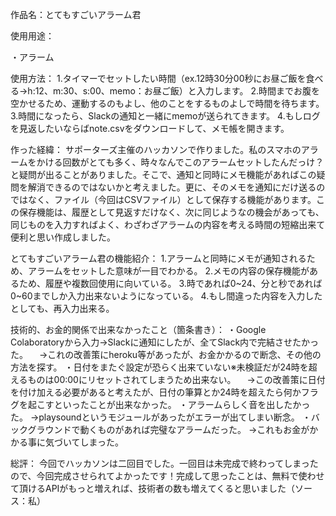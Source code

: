 作品名：とてもすごいアラーム君

使用用途：

・アラーム

使用方法：
1.タイマーでセットしたい時間（ex.12時30分00秒にお昼ご飯を食べる→h:12、m:30、s:00、memo：お昼ご飯）と入力します。
2.時間までお腹を空かせるため、運動するのもよし、他のことをするものよしで時間を待ちます。
3.時間になったら、Slackの通知と一緒にmemoが送られてきます。
4.もしログを見返したいならばnote.csvをダウンロードして、メモ帳を開きます。

作った経緯：
サポーターズ主催のハッカソンで作りました。私のスマホのアラームをかける回数がとても多く、時々なんでこのアラームセットしたんだっけ？と疑問が出ることがありました。そこで、通知と同時にメモ機能があればこの疑問を解消できるのではないかと考えました。更に、そのメモを通知にだけ送るのではなく、ファイル（今回はCSVファイル）として保存する機能があります。この保存機能は、履歴として見返すだけなく、次に同じようなの機会があっても、同じものを入力すればよく、わざわざアラームの内容を考える時間の短縮出来て便利と思い作成しました。

とてもすごいアラーム君の機能紹介：
1.アラームと同時にメモが通知されるため、アラームをセットした意味が一目でわかる。
2.メモの内容の保存機能があるため、履歴や複数回使用に向いている。
3.時であれば0~24、分と秒であれば0~60までしか入力出来ないようになっている。
4.もし間違った内容を入力したとしても、再入力出来る。

技術的、お金的関係で出来なかったこと（箇条書き）：
・Google　Colaboratoryから入力→Slackに通知にしたが、全てSlack内で完結させたかった。
　→これの改善策にheroku等があったが、お金かかるので断念、その他の方法を探す。
・日付をまたぐ設定が恐らく出来ていない※未検証だが24時を超えるものは00:00にリセットされてしまうため出来ない。
　→この改善策に日付を付け加える必要があると考えたが、日付の筆算とか24時を超えたら何かフラグを起こすといったことが出来なかった。
・アラームらしく音を出したかった。
  →playsoundというモジュールがあったがエラーが出てしまい断念。
・バックグラウンドで動くものがあれば完璧なアラームだった。
  →これもお金がかかる事に気づいてしまった。

総評：
今回でハッカソンは二回目でした。一回目は未完成で終わってしまったので、今回完成させられてよかったです！完成して思ったことは、無料で使わせて頂けるAPIがもっと増えれば、技術者の数も増えてくると思いました（ソース：私）


 
 

